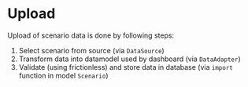 
# Upload

Upload of scenario data is done by following steps:
1. Select scenario from source (via `DataSource`)
2. Transform data into datamodel used by dashboard (via `DataAdapter`)
3. Validate (using frictionless) and store data in database (via `import` function in model `Scenario`)
